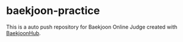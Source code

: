 # baekjoon-practice
This is a auto push repository for Baekjoon Online Judge created with [BaekjoonHub](https://github.com/BaekjoonHub/BaekjoonHub).
